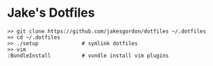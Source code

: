 Jake's Dotfiles
===============

    >> git clone https://github.com/jakesgordon/dotfiles ~/.dotfiles
    >> cd ~/.dotfiles
    >> ./setup              # symlink dotfiles
    >> vim
    :BundleInstall          # vundle install vim plugins

